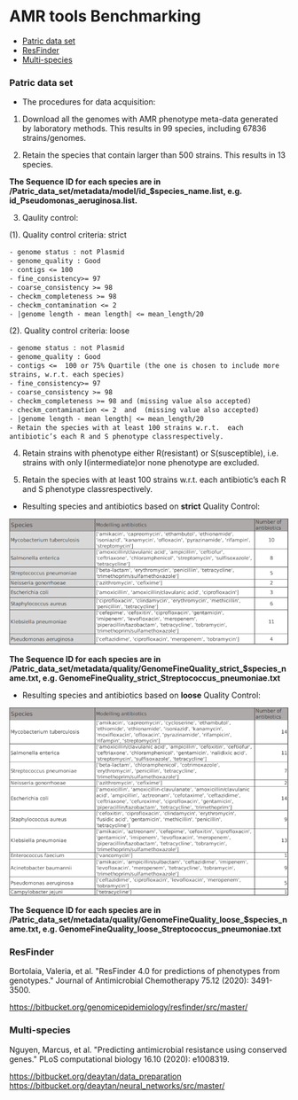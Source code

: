 # AMR tools Benchmarking

- [Patric data set](#data)
- [ResFinder](#p)
- [Multi-species](#m)

### <a name="data"></a>Patric data set
- The procedures for data acquisition:

1. Download all the genomes with AMR phenotype meta-data generated by laboratory methods. This results in 99 species, including 67836 strains/genomes.

2. Retain the species that contain larger than 500 strains. This results in 13 species.

**The Sequence ID for each species are in /Patric_data_set/metadata/model/id_$species_name.list, e.g. id_Pseudomonas_aeruginosa.list.**

3. Qaulity control: 

(1). Quality control criteria: strict

    - genome status : not Plasmid
    - genome_quality : Good
    - contigs <= 100
    - fine_consistency>= 97
    - coarse_consistency >= 98
    - checkm_completeness >= 98
    - checkm_contamination <= 2
    - |genome length - mean length| <= mean_length/20


(2). Quality control criteria: loose

    - genome status : not Plasmid
    - genome_quality : Good
    - contigs <=  100 or 75% Quartile (the one is chosen to include more strains, w.r.t. each species)
    - fine_consistency>= 97
    - coarse_consistency >= 98
    - checkm_completeness >= 98 and (missing value also accepted)
    - checkm_contamination <= 2  and  (missing value also accepted)
    - |genome length - mean length| <= mean_length/20
    - Retain the species with at least 100 strains w.r.t.  each antibiotic’s each R and S phenotype classrespectively.


4. Retain strains with phenotype either R(resistant) or S(susceptible), i.e. strains with only I(intermediate)or none phenotype are excluded.

5. Retain the species with at least 100 strains w.r.t.  each antibiotic’s each R and S phenotype classrespectively. 


- Resulting species and antibiotics based on **strict** Quality Control:

![plot](./Patric_data_set/species_strict.png) 

**The Sequence ID for each species are in /Patric_data_set/metadata/quality/GenomeFineQuality_strict_$species_name.txt, e.g. GenomeFineQuality_strict_Streptococcus_pneumoniae.txt**

    
- Resulting species and antibiotics based on **loose** Quality Control:

![plot](./Patric_data_set/species_loose.png)

**The Sequence ID for each species are in /Patric_data_set/metadata/quality/GenomeFineQuality_loose_$species_name.txt, e.g. GenomeFineQuality_loose_Streptococcus_pneumoniae.txt**


### <a name="p"></a>ResFinder

Bortolaia, Valeria, et al. "ResFinder 4.0 for predictions of phenotypes from genotypes." Journal of Antimicrobial Chemotherapy 75.12 (2020): 3491-3500.

https://bitbucket.org/genomicepidemiology/resfinder/src/master/



### <a name="m"></a>Multi-species
Nguyen, Marcus, et al. "Predicting antimicrobial resistance using conserved genes." PLoS computational biology 16.10 (2020): e1008319.

https://bitbucket.org/deaytan/data_preparation
https://bitbucket.org/deaytan/neural_networks/src/master/




